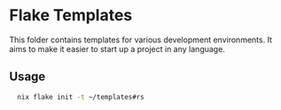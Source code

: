# Flake Templates

This folder contains templates for various development environments. It aims to make it easier to
start up a project in any language.


## Usage

```bash
  nix flake init -t ~/templates#rs
```
